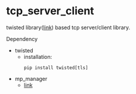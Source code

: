 # tcp_server_client

twisted library([link](https://twistedmatrix.com/trac/)) based tcp server/client library.

Dependency
- twisted
  - installation: 
    <pre><code>pip install twisted[tls]</code></pre>
- mp_manager
  - [link](https://github.com/is9117/mp_manager)

